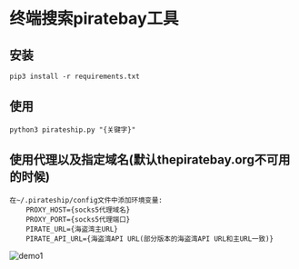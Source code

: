 # 终端搜索piratebay工具

## 安装

```shell
pip3 install -r requirements.txt
```

## 使用

```shell
python3 pirateship.py "{关键字}"
```

## 使用代理以及指定域名(默认thepiratebay.org不可用的时候)

```shell
在~/.pirateship/config文件中添加环境变量:
	PROXY_HOST={socks5代理域名}
	PROXY_PORT={socks5代理端口}
	PIRATE_URL={海盗湾主URL}
	PIRATE_API_URL={海盗湾API URL(部分版本的海盗湾API URL和主URL一致)}
```

![demo1](res/demo_1.jpg)
